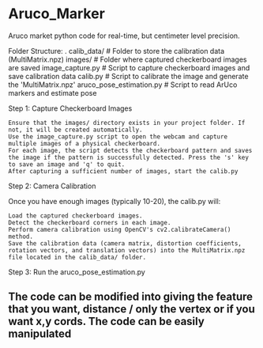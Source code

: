 # Aruco_Marker
Aruco market python code for real-time, but centimeter level precision.


Folder Structure:
.
 calib_data/                  # Folder to store the calibration data (MultiMatrix.npz)
 images/                      # Folder where captured checkerboard images are saved
 image_capture.py             # Script to capture checkerboard images and save calibration data
 calib.py                     # Script to calibrate the image and generate the 'MultiMatrix.npz' 
 aruco_pose_estimation.py     # Script to read ArUco markers and estimate pose



Step 1: Capture Checkerboard Images

    Ensure that the images/ directory exists in your project folder. If not, it will be created automatically.
    Use the image_capture.py script to open the webcam and capture multiple images of a physical checkerboard.
    For each image, the script detects the checkerboard pattern and saves the image if the pattern is successfully detected. Press the 's' key to save an image and 'q' to quit.
    After capturing a sufficient number of images, start the calib.py

Step 2: Camera Calibration

Once you have enough images (typically 10-20), the calib.py will:

    Load the captured checkerboard images.
    Detect the checkerboard corners in each image.
    Perform camera calibration using OpenCV's cv2.calibrateCamera() method.
    Save the calibration data (camera matrix, distortion coefficients, rotation vectors, and translation vectors) into the MultiMatrix.npz file located in the calib_data/ folder.

Step 3: Run the aruco_pose_estimation.py

## The code can be modified into giving the feature that you want, distance / only the vertex or if you want x,y cords. The code can be easily manipulated


